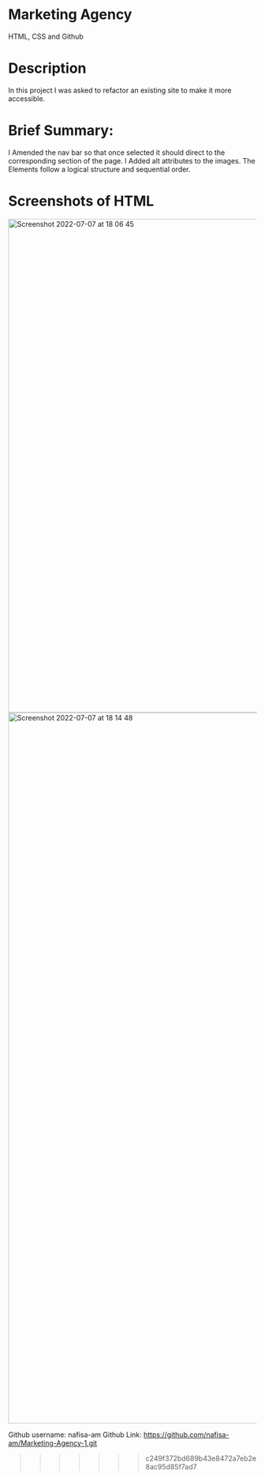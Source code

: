 # Marketing Agency

HTML, CSS and Github

# Description

In this project I was asked to refactor an existing site to make it more accessible.

# Brief Summary:

I Amended the nav bar so that once selected it should direct to the corresponding section of the page.
I Added alt attributes to the images.
The Elements follow a logical structure and sequential order.

# Screenshots of HTML

<img width="1000" alt="Screenshot 2022-07-07 at 18 06 45" src="https://user-images.githubusercontent.com/108237958/177832205-7a750c6d-d040-452e-90c6-f04f15e5dcea.png">

<img width="1440" alt="Screenshot 2022-07-07 at 18 14 48" src="https://user-images.githubusercontent.com/108237958/177832298-406d4f95-eec4-41a4-9e8b-58a1cff22001.png">

Github username: nafisa-am
Github Link: https://github.com/nafisa-am/Marketing-Agency-1.git

> > > > > > > c249f372bd689b43e8472a7eb2e8ac95d85f7ad7
